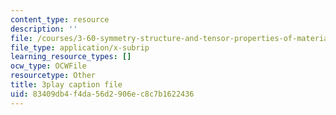 ```yaml
---
content_type: resource
description: ''
file: /courses/3-60-symmetry-structure-and-tensor-properties-of-materials-fall-2005/83409db4f4da56d2906ec8c7b1622436_4CBKF4LT8l8.srt
file_type: application/x-subrip
learning_resource_types: []
ocw_type: OCWFile
resourcetype: Other
title: 3play caption file
uid: 83409db4-f4da-56d2-906e-c8c7b1622436
---
```

